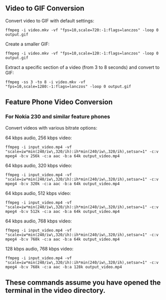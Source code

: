 ## Video to GIF Conversion

Convert video to GIF with default settings:
```
ffmpeg -i video.mkv -vf "fps=10,scale=720:-1:flags=lanczos" -loop 0 output.gif
```

Create a smaller GIF:
```
ffmpeg -i video.mkv -vf "fps=10,scale=120:-1:flags=lanczos" -loop 0 output.gif
```

Extract a specific section of a video (from 3 to 8 seconds) and convert to GIF:
```
ffmpeg -ss 3 -to 8 -i video.mkv -vf "fps=10,scale=1280:-1:flags=lanczos" -loop 0 output.gif
```



## Feature Phone Video Conversion

### For Nokia 230 and similar feature phones

Convert videos with various bitrate options:

64 kbps audio, 256 kbps video:
```
ffmpeg -i input_video.mp4 -vf "scale=iw*min(240/iw\,320/ih):ih*min(240/iw\,320/ih),setsar=1" -c:v mpeg4 -b:v 256k -c:a aac -b:a 64k output_video.mp4
```

64 kbps audio, 320 kbps video:
```
ffmpeg -i input_video.mp4 -vf "scale=iw*min(240/iw\,320/ih):ih*min(240/iw\,320/ih),setsar=1" -c:v mpeg4 -b:v 320k -c:a aac -b:a 64k output_video.mp4
```

64 kbps audio, 512 kbps video:
```
ffmpeg -i input_video.mp4 -vf "scale=iw*min(240/iw\,320/ih):ih*min(240/iw\,320/ih),setsar=1" -c:v mpeg4 -b:v 512k -c:a aac -b:a 64k output_video.mp4
```

64 kbps audio, 768 kbps video:
```
ffmpeg -i input_video.mp4 -vf "scale=iw*min(240/iw\,320/ih):ih*min(240/iw\,320/ih),setsar=1" -c:v mpeg4 -b:v 768k -c:a aac -b:a 64k output_video.mp4
```

128 kbps audio, 768 kbps video:
```
ffmpeg -i input_video.mp4 -vf "scale=iw*min(240/iw\,320/ih):ih*min(240/iw\,320/ih),setsar=1" -c:v mpeg4 -b:v 768k -c:a aac -b:a 128k output_video.mp4
```


## These commands assume you have opened the terminal in the video directory.
